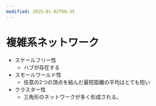 ```yaml
---
modified: 2025-01-02T00:35
---
```

# 複雑系ネットワーク

- スケールフリー性
    - ハブが存在する
- スモールワールド性
    - 任意の2つの頂点を結んだ最短距離の平均はとても短い
- クラスター性
    - 三角形のネットワークが多く形成される。